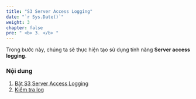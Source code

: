 ```yaml
---
title: "S3 Server Access Logging"
date: "`r Sys.Date()`"
weight: 3
chapter: false
pre: " <b> 3. </b> "
---
```


Trong bước này, chúng ta sẽ thực hiện tạo sử dụng tính năng **Server access logging**.

### Nội dung

1.  [Bật S3 Server Access Logging](3.1-sal/)
2.  [Kiểm tra log](3.2-log/)
